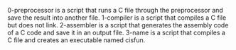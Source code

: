 0-preprocessor is a script that runs a C file through the preprocessor and save the result into another file.
1-compiler is a script that compiles a C file but does not link.
2-assembler is a script that generates the assembly code of a C code and save it in an output file.
3-name is a script that compiles a C file and creates an executable named cisfun.

